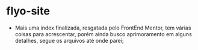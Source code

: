 # flyo-site

* Mais uma index finalizada, resgatada pelo FrontEnd Mentor, tem várias coisas para acrescentar, porém ainda busco aprimoramento em alguns detalhes, segue os arquivos até onde parei;
